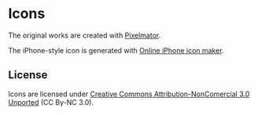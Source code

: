 # Icons

The original works are created with [Pixelmator](http://www.pixelmator.com).

The iPhone-style icon is generated with [Online iPhone icon maker](http://www.quirco.com/iPhoneIcon/).

## License

Icons are licensed under [Creative Commons Attribution-NonComercial 3.0 Unported](http://creativecommons.org/licenses/by-nc/3.0/) (CC By-NC 3.0).
